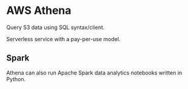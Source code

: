 # AWS Athena

Query S3 data using SQL syntax/client.

Serverless service with a pay-per-use model.

## Spark

Athena can also run Apache Spark data analytics notebooks written in Python.
